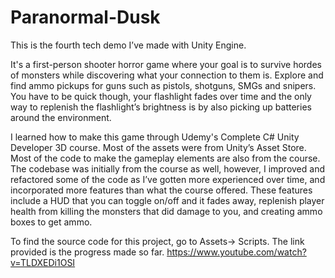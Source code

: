 # Paranormal-Dusk
This is the fourth tech demo I’ve made with Unity Engine.

It's a first-person shooter horror game where your goal is to survive hordes of monsters while discovering what your connection to them is. Explore and find ammo pickups for guns such as pistols, shotguns, SMGs and snipers. You have to be quick though, your flashlight fades over time and the only way to replenish the flashlight’s brightness is by also picking up batteries around the environment.

I learned how to make this game through Udemy's Complete C# Unity Developer 3D course. Most of the assets were from Unity’s Asset Store. Most of the code to make the gameplay elements are also from the course. The codebase was initially from the course as well, however, I improved and refactored some of the code as I’ve gotten more experienced over time, and incorporated more features than what the course offered. These features include a HUD that you can toggle on/off and it fades away, replenish player health from killing the monsters that did damage to you, and creating ammo boxes to get ammo.

To find the source code for this project, go to Assets-> Scripts. The link provided is the progress made so far. https://www.youtube.com/watch?v=TLDXEDi1OSI
